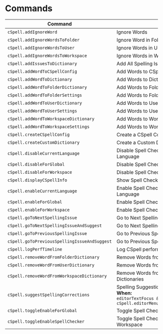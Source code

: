 <!--- AUTO-GENERATED ALL CHANGES WILL BE LOST --->

# Commands

| Command                                      | Title                                                                                                  |
| -------------------------------------------- | ------------------------------------------------------------------------------------------------------ |
| `cSpell.addIgnoreWord`                       | Ignore Words                                                                                           |
| `cSpell.addIgnoreWordsToFolder`              | Ignore Word in Folder Settings                                                                         |
| `cSpell.addIgnoreWordsToUser`                | Ignore Words in User Settings                                                                          |
| `cSpell.addIgnoreWordsToWorkspace`           | Ignore Words in Workspace Settings                                                                     |
| `cSpell.addIssuesToDictionary`               | Add All Spelling Issues to Dictionary                                                                  |
| `cSpell.addWordToCSpellConfig`               | Add Words to CSpell Configuration                                                                      |
| `cSpell.addWordToDictionary`                 | Add Words to Dictionary                                                                                |
| `cSpell.addWordToFolderDictionary`           | Add Words to Folder Dictionary                                                                         |
| `cSpell.addWordToFolderSettings`             | Add Words to Folder Settings                                                                           |
| `cSpell.addWordToUserDictionary`             | Add Words to User Dictionary                                                                           |
| `cSpell.addWordToUserSettings`               | Add Words to User Settings                                                                             |
| `cSpell.addWordToWorkspaceDictionary`        | Add Words to Workspace Dictionary                                                                      |
| `cSpell.addWordToWorkspaceSettings`          | Add Words to Workspace Settings                                                                        |
| `cSpell.createCSpellConfig`                  | Create a CSpell Configuration File.                                                                    |
| `cSpell.createCustomDictionary`              | Create a Custom Dictionary File.                                                                       |
| `cSpell.disableCurrentLanguage`              | Disable Spell Checking Document Language                                                               |
| `cSpell.disableForGlobal`                    | Disable Spell Checking by Default                                                                      |
| `cSpell.disableForWorkspace`                 | Disable Spell Checking For Workspace                                                                   |
| `cSpell.displayCSpellInfo`                   | Show Spell Checker Configuration Info                                                                  |
| `cSpell.enableCurrentLanguage`               | Enable Spell Checking Document Language                                                                |
| `cSpell.enableForGlobal`                     | Enable Spell Checking by Default                                                                       |
| `cSpell.enableForWorkspace`                  | Enable Spell Checking For Workspace                                                                    |
| `cSpell.goToNextSpellingIssue`               | Go to Next Spelling Issue                                                                              |
| `cSpell.goToNextSpellingIssueAndSuggest`     | Go to Next Spelling Issue and Suggest                                                                  |
| `cSpell.goToPreviousSpellingIssue`           | Go to Previous Spelling Issue                                                                          |
| `cSpell.goToPreviousSpellingIssueAndSuggest` | Go to Previous Spelling Issue and Suggest                                                              |
| `cSpell.logPerfTimeline`                     | Log CSpell performance times to console                                                                |
| `cSpell.removeWordFromFolderDictionary`      | Remove Words from the Folder Dictionary                                                                |
| `cSpell.removeWordFromUserDictionary`        | Remove Words from the Global Dictionary                                                                |
| `cSpell.removeWordFromWorkspaceDictionary`   | Remove Words from the Workspace Dictionaries                                                           |
| `cSpell.suggestSpellingCorrections`          | Spelling Suggestions...<br>**When:**<br> `editorTextFocus && cSpell.editorMenuContext.showSuggestions` |
| `cSpell.toggleEnableForGlobal`               | Toggle Spell Checking                                                                                  |
| `cSpell.toggleEnableSpellChecker`            | Toggle Spell Checking For the Current Workspace                                                        |
